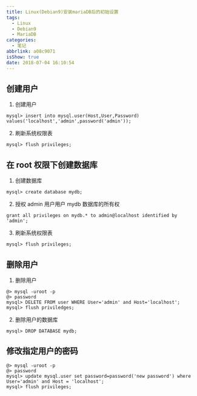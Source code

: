 ```yaml
---
title: Linux(Debian9)安装mariaDB后的初始设置
tags:
  - Linux
  - Debian9
  - MariaDB
categories:
  - 笔记
abbrlink: a08c9071
isShow: true
date: 2018-07-04 16:10:54
---
```


## 创建用户

1. 创建用户

``` shell
mysql> insert into mysql.user(Host,User,Password) values('localhost','admin',password('admin'));
```

2. 刷新系统权限表

``` shell
mysql> flush privileges;
```

<!-- more -->

## 在 root 权限下创建数据库

1. 创建数据库

``` shell
mysql> create database mydb;
```

2. 授权 admin 用户用户 mydb 数据库的所有权

``` shell
grant all privileges on mydb.* to admin@localhost identified by 'admin';
```

3. 刷新系统权限表

``` shell
mysql> flush privileges;
```

## 删除用户

1. 删除用户

``` shell
@> mysql -uroot -p
@> password
mysql> DELETE FROM user WHERE User='admin' and Host='localhost';
mysql> flush priviledges;
```

2. 删除用户的数据库

``` shell
mysql> DROP DATABASE mydb;
```

## 修改指定用户的密码

``` shell
@> mysql -uroot -p
@> password
mysql> update mysql.user set password=password('new password') where User='admin' and Host = 'localhost';
mysql> flush privileges;
```
